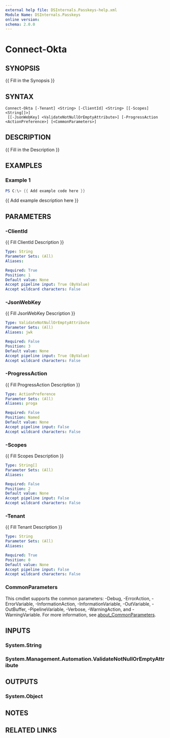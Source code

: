 ```yaml
---
external help file: DSInternals.Passkeys-help.xml
Module Name: DSInternals.Passkeys
online version:
schema: 2.0.0
---
```


# Connect-Okta

## SYNOPSIS
{{ Fill in the Synopsis }}

## SYNTAX

```
Connect-Okta [-Tenant] <String> [-ClientId] <String> [[-Scopes] <String[]>]
 [[-JsonWebKey] <ValidateNotNullOrEmptyAttribute>] [-ProgressAction <ActionPreference>] [<CommonParameters>]
```

## DESCRIPTION
{{ Fill in the Description }}

## EXAMPLES

### Example 1
```powershell
PS C:\> {{ Add example code here }}
```

{{ Add example description here }}

## PARAMETERS

### -ClientId
{{ Fill ClientId Description }}

```yaml
Type: String
Parameter Sets: (All)
Aliases:

Required: True
Position: 1
Default value: None
Accept pipeline input: True (ByValue)
Accept wildcard characters: False
```

### -JsonWebKey
{{ Fill JsonWebKey Description }}

```yaml
Type: ValidateNotNullOrEmptyAttribute
Parameter Sets: (All)
Aliases: jwk

Required: False
Position: 3
Default value: None
Accept pipeline input: True (ByValue)
Accept wildcard characters: False
```

### -ProgressAction
{{ Fill ProgressAction Description }}

```yaml
Type: ActionPreference
Parameter Sets: (All)
Aliases: proga

Required: False
Position: Named
Default value: None
Accept pipeline input: False
Accept wildcard characters: False
```

### -Scopes
{{ Fill Scopes Description }}

```yaml
Type: String[]
Parameter Sets: (All)
Aliases:

Required: False
Position: 2
Default value: None
Accept pipeline input: False
Accept wildcard characters: False
```

### -Tenant
{{ Fill Tenant Description }}

```yaml
Type: String
Parameter Sets: (All)
Aliases:

Required: True
Position: 0
Default value: None
Accept pipeline input: False
Accept wildcard characters: False
```

### CommonParameters
This cmdlet supports the common parameters: -Debug, -ErrorAction, -ErrorVariable, -InformationAction, -InformationVariable, -OutVariable, -OutBuffer, -PipelineVariable, -Verbose, -WarningAction, and -WarningVariable. For more information, see [about_CommonParameters](http://go.microsoft.com/fwlink/?LinkID=113216).

## INPUTS

### System.String

### System.Management.Automation.ValidateNotNullOrEmptyAttribute

## OUTPUTS

### System.Object
## NOTES

## RELATED LINKS
